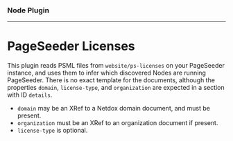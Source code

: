 ### Node Plugin
---
# PageSeeder Licenses

This plugin reads PSML files from `website/ps-licenses` on your PageSeeder instance, and uses them to infer which discovered Nodes are running PageSeeder.
There is no exact template for the documents, although the properties `domain`, `license-type`, and `organization` are expected in a section with ID `details`.
- `domain` may be an XRef to a Netdox domain document, and must be present.
- `organization` must be an XRef to an organization document if present.
- `license-type` is optional.